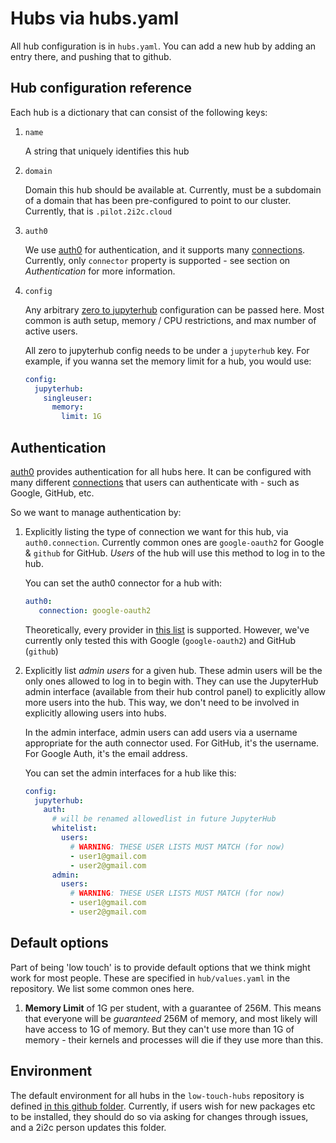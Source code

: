 # Hubs via hubs.yaml

All hub configuration is in `hubs.yaml`. You can add a new hub by adding
an entry there, and pushing that to github.

## Hub configuration reference

Each hub is a dictionary that can consist of the following keys:

1. `name`

   A string that uniquely identifies this hub

2. `domain`

   Domain this hub should be available at. Currently, must be a subdomain
   of a domain that has been pre-configured to point to our cluster. Currently,
   that is `.pilot.2i2c.cloud`

3. `auth0`

    We use [auth0](https://auth0.com/) for authentication, and it supports
    many [connections](https://auth0.com/docs/identityproviders). Currently,
    only `connector` property is supported - see section on *Authentication*
    for more information.
    
4. `config`

    Any arbitrary [zero to jupyterhub](https://z2jh.jupyter.org) configuration
    can be passed here. Most common is auth setup, memory / CPU restrictions,
    and max number of active users.
    
    All zero to jupyterhub config needs to be under a `jupyterhub` key. For example,
    if you wanna set the memory limit for a hub, you would use:
    
    ```yaml
    config:
      jupyterhub:
        singleuser:
          memory:
            limit: 1G
    ```
    

## Authentication

[auth0](https://auth0.com) provides authentication for all hubs here. It can
be configured with many different [connections](https://auth0.com/docs/identityproviders) 
that users can authenticate with - such as Google, GitHub, etc.

So we want to manage authentication by:

1. Explicitly listing the type of connection we want for this hub, via
   `auth0.connection`. Currently common ones are `google-oauth2` for Google &
   `github` for GitHub. *Users* of the hub will use this method to log in to
   the hub.
   
   You can set the auth0 connector for a hub with:
   
   ```yaml
   auth0:
      connection: google-oauth2 
   ```
   
   Theoretically, every provider in [this list](https://auth0.com/docs/connections/identity-providers-social)
   is supported. However, we've currently only tested this with Google
   (`google-oauth2`) and GitHub (`github`)
   
2. Explicitly list *admin users* for a given hub. These admin users will be the
   only ones allowed to log in to begin with. They can use the JupyterHub
   admin interface (available from their hub control panel) to explicitly allow
   more users into the hub. This way, we don't need to be involved in explicitly
   allowing users into hubs. 
   
   In the admin interface, admin users can add users via a username appropriate
   for the auth connector used. For GitHub, it's the username. For Google Auth,
   it's the email address.
   
   You can set the admin interfaces for a hub like this:
   
   ```yaml
   config:
     jupyterhub:
       auth:
         # will be renamed allowedlist in future JupyterHub
         whitelist:
           users:
             # WARNING: THESE USER LISTS MUST MATCH (for now)
             - user1@gmail.com
             - user2@gmail.com
         admin:
           users:
             # WARNING: THESE USER LISTS MUST MATCH (for now)
             - user1@gmail.com
             - user2@gmail.com
   ```
   
   
## Default options

Part of being 'low touch' is to provide default options that we think might
work for most people. These are specified in `hub/values.yaml` in the repository.
We list some common ones here.

1. **Memory Limit** of 1G per student, with a guarantee of 256M. This means that
   everyone will be *guaranteed* 256M of memory, and most likely will have access
   to 1G of memory. But they can't use more than 1G of memory - their kernels and
   processes will die if they use more than this.
   
## Environment

The default environment for all hubs in the `low-touch-hubs` repository is defined
[in this github folder](https://github.com/2i2c-org/low-touch-hubs/tree/master/image).
Currently, if users wish for new packages etc to be installed, they should do so
via asking for changes through issues, and a 2i2c person updates this folder.
